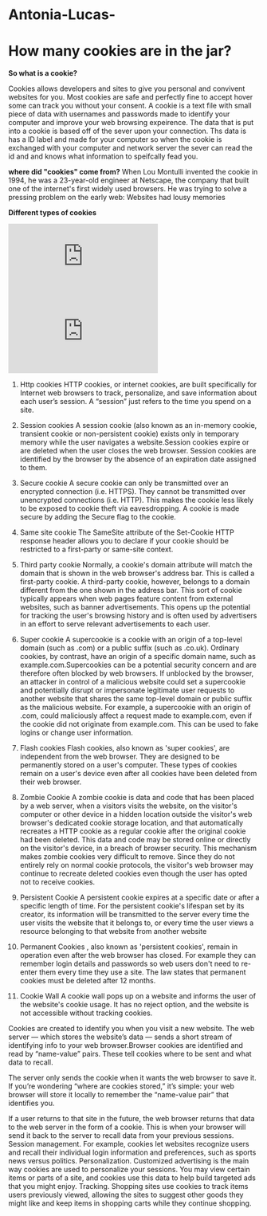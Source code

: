 # Antonia-Lucas-

# How many cookies are in the jar? #

**So what is a cookie?**
 
 Cookies allows developers and sites to give you personal and convivent websites for you. Most cookies are safe and perfectly fine to accept hover some can track you without your consent. A cookie is a text file with small piece of data with usernames and passwords made to identify your computer and improve your web browsing expeirence. The data that is put into a cookie is based off of the sever upon your connection. Ths data is has a ID label and made for your computer so when the cookie is exchanged with your computer and network server the sever can read the id and and knows what information to speifcally fead you. 
 
 **where did "cookies" come from?** 
When Lou Montulli invented the cookie in 1994, he was a 23-year-old engineer at Netscape, the company that built one of the internet's first widely used browsers. He was trying to solve a pressing problem on the early web: Websites had lousy memories

**Different types of cookies** 


![cookies image .pdf](https://github.com/ablucas3/Antonia-Lucas-/files/7570605/cookies.image.pdf)
![ingridents cookies .pdf](https://github.com/ablucas3/Antonia-Lucas-/files/7570440/ingridents.cookies.pdf)







1. Http cookies 
HTTP cookies, or internet cookies, are built specifically for Internet web browsers to track, personalize, and save information about each user’s session. A “session” just refers to the time you spend on a site.

2. Session cookies 
A session cookie (also known as an in-memory cookie, transient cookie or non-persistent cookie) exists only in temporary memory while the user navigates a website.Session cookies expire or are deleted when the user closes the web browser. Session cookies are identified by the browser by the absence of an expiration date assigned to them.

3. Secure cookie 
 A secure cookie can only be transmitted over an encrypted connection (i.e. HTTPS). They cannot be transmitted over unencrypted connections (i.e. HTTP). This makes the cookie less likely to be exposed to cookie theft via eavesdropping. A cookie is made secure by adding the Secure flag to the cookie.

4. Same site cookie 
The SameSite attribute of the Set-Cookie HTTP response header allows you to declare if your cookie should be restricted to a first-party or same-site context.

5. Third party cookie 
 Normally, a cookie's domain attribute will match the domain that is shown in the web browser's address bar. This is called a first-party cookie. A third-party cookie, however, belongs to a domain different from the one shown in the address bar. This sort of cookie typically appears when web pages feature content from external websites, such as banner advertisements. This opens up the potential for tracking the user's browsing history and is often used by advertisers in an effort to serve relevant advertisements to each user.


6. Super cookie 
 A supercookie is a cookie with an origin of a top-level domain (such as .com) or a public suffix (such as .co.uk). Ordinary cookies, by contrast, have an origin of a specific domain name, such as example.com.Supercookies can be a potential security concern and are therefore often blocked by web browsers. If unblocked by the browser, an attacker in control of a malicious website could set a supercookie and potentially disrupt or impersonate legitimate user requests to another website that shares the same top-level domain or public suffix as the malicious website. For example, a supercookie with an origin of .com, could maliciously affect a request made to example.com, even if the cookie did not originate from example.com. This can be used to fake logins or change user information.

7. Flash cookies
Flash cookies, also known as 'super cookies', are independent from the web browser. They are designed to be permanently stored on a user's computer. These types of cookies remain on a user's device even after all cookies have been deleted from their web browser.

8. Zombie Cookie
A zombie cookie is data and code that has been placed by a web server, when a visitors visits the website, on the visitor's computer or other device in a hidden location outside the visitor's web browser's dedicated cookie storage location, and that automatically recreates a HTTP cookie as a regular cookie after the original cookie had been deleted. This data and code may be stored online or directly on the visitor's device, in a breach of browser security. This mechanism makes zombie cookies very difficult to remove. Since they do not entirely rely on normal cookie protocols, the visitor's web browser may continue to recreate deleted cookies even though the user has opted not to receive cookies.

9. Persistent Cookie 
A persistent cookie expires at a specific date or after a specific length of time. For the persistent cookie's lifespan set by its creator, its information will be transmitted to the server every time the user visits the website that it belongs to, or every time the user views a resource belonging to that website from another website

10. Permanent Cookies
, also known as 'persistent cookies', remain in operation even after the web browser has closed. For example they can remember login details and passwords so web users don't need to re-enter them every time they use a site. The law states that permanent cookies must be deleted after 12 months.

11. Cookie Wall
A cookie wall pops up on a website and informs the user of the website's cookie usage. It has no reject option, and the website is not accessible without tracking cookies.

Cookies are created to identify you when you visit a new website. The web server — which stores the website’s data — sends a short stream of identifying info to your web browser.Browser cookies are identified and read by “name-value” pairs. These tell cookies where to be sent and what data to recall.

The server only sends the cookie when it wants the web browser to save it. If you’re wondering “where are cookies stored,” it’s simple: your web browser will store it locally to remember the “name-value pair” that identifies you.

If a user returns to that site in the future, the web browser returns that data to the web server in the form of a cookie. This is when your browser will send it back to the server to recall data from your previous sessions.
Session management. For example, cookies let websites recognize users and recall their individual login information and preferences, such as sports news versus politics.
Personalization. Customized advertising is the main way cookies are used to personalize your sessions. You may view certain items or parts of a site, and cookies use this data to help build targeted ads that you might enjoy.
Tracking. Shopping sites use cookies to track items users previously viewed, allowing the sites to suggest other goods they might like and keep items in shopping carts while they continue shopping.
